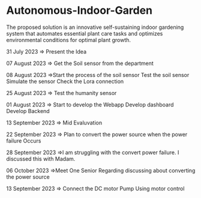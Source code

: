 # Autonomous-Indoor-Garden
The proposed solution is an innovative self-sustaining indoor  gardening system that automates essential plant care tasks and  optimizes environmental conditions for optimal plant growth.




31 July 2023 => Present the Idea

07 August 2023 => Get the Soil sensor from the department

08 August 2023 =>Start the process of the soil sensor
                  Test the soil sensor 
                  Simulate the sensor
                  Check the Lora connection

25 August 2023 => Test the humanity sensor 

01 August 2023 => Start to develop the Webapp
                  Develop dashboard 
                  Develop Backend
                  
13 September 2023 => Mid Evaluvation

22 September 2023 => Plan to convert the power source when the power failure Occurs

28 September 2023 =>I am struggling with the convert power failure. 
                    I discussed this with Madam.


06 October 2023  =>Meet One Senior Regarding discussing  about converting the power source

13 September 2023 => Connect the DC motor Pump
                      Using motor control







